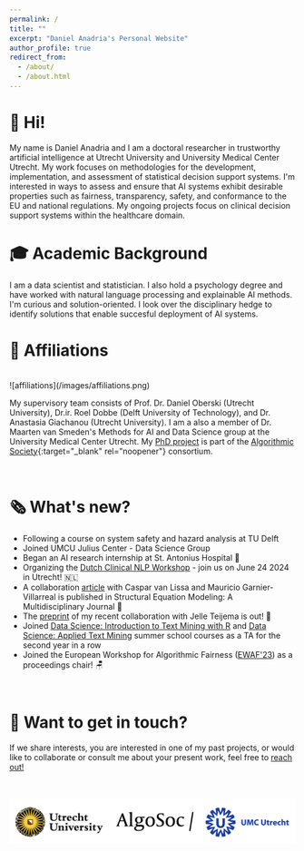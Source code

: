 ```yaml
---
permalink: /
title: ""
excerpt: "Daniel Anadria's Personal Website"
author_profile: true
redirect_from: 
  - /about/
  - /about.html
---
```

👋 Hi!  
======

My name is Daniel Anadria and I am a doctoral researcher in trustworthy artificial intelligence at Utrecht University and University Medical Center Utrecht. My work focuses on methodologies for the development, implementation, and assessment of statistical decision support systems. I'm interested in ways to assess and ensure that AI systems exhibit desirable properties such as fairness, transparency, safety, and conformance to the EU and national regulations. My ongoing projects focus on clinical decision support systems within the healthcare domain.

🎓 Academic Background  
======

I am a data scientist and statistician. I also hold a psychology degree and have worked with natural language processing and explainable AI methods. I'm curious and solution-oriented. I look over the disciplinary hedge to identify solutions that enable succesful deployment of AI systems.


📍 Affiliations 
======

<br>
![affiliations](/images/affiliations.png)
<br>

My supervisory team consists of Prof. Dr. Daniel Oberski (Utrecht University), Dr.ir. Roel Dobbe (Delft University of Technology), and Dr. Anastasia Giachanou (Utrecht University). I am a also a member of Dr. Maarten van Smeden's Methods for AI and Data Science group at the University Medical Center Utrecht. My [PhD project](https://algosoc.org/research/methods-for-the-development-implementation-and-assessment-of-clinical-decision-support-systems) is part of the [Algorithmic Society](https://algosoc.org/){:target="_blank" rel="noopener"} consortium. 

<br>


<!-- My research interests involve:

- Trustworthy AI (esp. algorithmic fairness & explainablility)
- NLP & Text Mining 📚⛏️
- Clinical Data Science -->


🗞️ What's new? 
======
- Following a course on system safety and hazard analysis at TU Delft 
- Joined UMCU Julius Center - Data Science Group
- Began an AI research internship at St. Antonius Hospital 🥼
- Organizing the [Dutch Clinical NLP Workshop](https://clinicalnlp.nl/) - join us on June 24 2024 in Utrecht! 🇳🇱
- A collaboration [article](https://doi.org/10.1080/10705511.2023.2250920) with Caspar van Lissa and Mauricio Garnier-Villarreal is published in Structural Equation Modeling: A Multidisciplinary Journal 🥳
- The [preprint](https://psyarxiv.com/67zmt/) of my recent collaboration with Jelle Teijema is out! 🙌
- Joined [Data Science: Introduction to Text Mining with R](https://utrechtsummerschool.nl/courses/social-sciences/data-science-introduction-to-text-mining-with-r) and [Data Science: Applied Text Mining](https://utrechtsummerschool.nl/courses/social-sciences/data-science-applied-text-mining) summer school courses as a TA for the second year in a row
- Joined the European Workshop for Algorithmic Fairness ([EWAF'23](https://sites.google.com/view/ewaf23/)) as a proceedings chair! 🪑

<br>

🤝 Want to get in touch?
======

If we share interests, you are interested in one of my past projects, or would like to collaborate or consult me about your present work, feel free to [reach out!](mailto:danadria@uu.nl) 


<br><br>
![logos](/images/logos.png)



